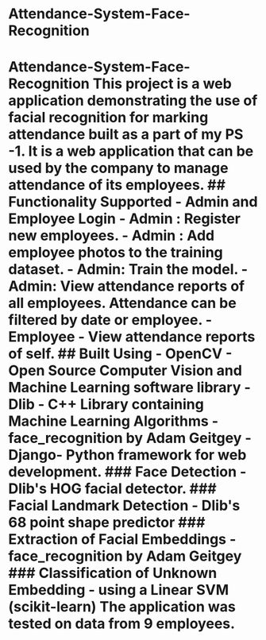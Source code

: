 # Attendance-System-Face-Recognition
# Attendance-System-Face-Recognition  This project is a web application demonstrating the use of facial recognition for marking attendance built as a part of my PS -1. It is a web application that can be used by the company to manage attendance of its employees.  ## Functionality Supported - Admin and Employee Login - Admin : Register new employees. - Admin : Add employee photos to the training dataset. - Admin: Train the model. - Admin: View attendance reports of all employees. Attendance can be filtered by date or employee.  - Employee - View attendance reports of self.  ## Built Using - **OpenCV** - Open Source Computer Vision and Machine Learning software library - **Dlib** - C++ Library containing Machine Learning Algorithms - **face_recognition** by Adam Geitgey  - **Django**- Python framework for web development.  ### Face Detection - Dlib's HOG facial detector.  ### Facial Landmark Detection - Dlib's 68 point shape predictor  ### Extraction of Facial Embeddings - face_recognition by Adam Geitgey  ### Classification of Unknown Embedding  - using a Linear SVM (scikit-learn)  The application was tested on data from 9 employees.
